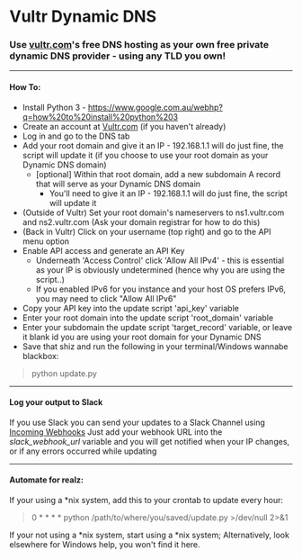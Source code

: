 # Vultr Dynamic DNS

### Use [vultr.com](https://www.vultr.com/)'s free DNS hosting as your own free private dynamic DNS provider - **using any TLD you own!**

---

#### How To:
* Install Python 3  - https://www.google.com.au/webhp?q=how%20to%20install%20python%203
* Create an account at [Vultr.com](https://www.vultr.com) (if you haven't already)
* Log in and go to the DNS tab
* Add your root domain and give it an IP - 192.168.1.1 will do just fine, the script will update it (if you choose to use your root domain as your Dynamic DNS domain)
  * [optional] Within that root domain, add a new subdomain A record that will serve as your Dynamic DNS domain
    * You'll need to give it an IP - 192.168.1.1 will do just fine, the script will update it
* (Outside of Vultr) Set your root domain's nameservers to ns1.vultr.com and ns2.vultr.com (Ask your domain registrar for how to do this)
* (Back in Vultr) Click on your username (top right) and go to the API menu option
* Enable API access and generate an API Key
  * Underneath 'Access Control' click 'Allow All IPv4' - this is essential as your IP is obviously undetermined (hence why you are using the script..)
  * If you enabled IPv6 for you instance and your host OS prefers IPv6, you may need to click "Allow All IPv6"
* Copy your API key into the update script 'api_key' variable
* Enter your root domain into the update script 'root_domain' variable
* Enter your subdomain the update script 'target_record' variable, or leave it blank id you are using your root domain for your Dynamic DNS
* Save that shiz and run the following in your terminal/Windows wannabe blackbox:

> python update.py

---

#### Log your output to Slack
If you use Slack you can send your updates to a Slack Channel using [Incoming Webhooks](https://api.slack.com/incoming-webhooks)
Just add your webhook URL into the *slack_webhook_url* variable and you will get notified when your IP changes, or if any errors occurred while updating

---

#### Automate for realz:
If your using a *nix system, add this to your crontab to update every hour:
> 0 * * * * python /path/to/where/you/saved/update.py >/dev/null 2>&1


If your not using a *nix system, start using a *nix system; Alternatively, look elsewhere for Windows help, you won't find it here.
